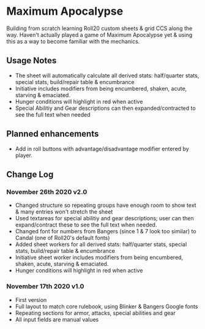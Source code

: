 # Maximum Apocalypse

Building from scratch learning Roll20 custom sheets & grid CCS along the way.
Haven't actually played a game of Maximum Apocalypse yet & using this as a way to become familiar with the mechanics.

## Usage Notes

- The sheet will automatically calculate all derived stats: half/quarter stats, special stats, build/repair table & encumbrance
- Initiative includes modifiers from being encumbered, shaken, acute, starving & emaciated.
- Hunger conditions will highlight in red when active
- Special Abilitiy and Gear descriptions can then expanded/contracted to see the full text when needed

## Planned enhancements

- Add in roll buttons with advantage/disadvantage modifier entered by player.

## Change Log 

### November 26th 2020 v2.0

- Changed structure so repeating groups have enough room to show text & many entries won't stretch the sheet 
- Used textareas for special abilitiy and gear descriptions; user can then expand/contract these to see the full text when needed.
- Changed font for numbers from Bangers (since 1 & 7 look too similar) to Candal (one of Roll20's default fonts)
- Added sheet workers for all derived stats: half/quarter stats, special stats, build/repair table & encumbrance
- Initiative sheet worker includes modifiers from being encumbered, shaken, acute, starving & emaciated.
- Hunger conditions will highlight in red when active

### November 17th 2020 v1.0

- First version
- Full layout to match core rulebook, using Blinker & Bangers Google fonts
- Repeating sections for armor, attacks, special abilities and gear
- All input fields are manual values